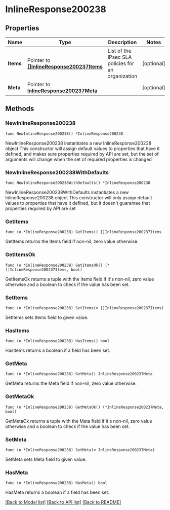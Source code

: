 # InlineResponse200238

## Properties

Name | Type | Description | Notes
------------ | ------------- | ------------- | -------------
**Items** | Pointer to [**[]InlineResponse200237Items**](InlineResponse200237Items.md) | List of the IPsec SLA policies for an organization | [optional] 
**Meta** | Pointer to [**InlineResponse200237Meta**](InlineResponse200237Meta.md) |  | [optional] 

## Methods

### NewInlineResponse200238

`func NewInlineResponse200238() *InlineResponse200238`

NewInlineResponse200238 instantiates a new InlineResponse200238 object
This constructor will assign default values to properties that have it defined,
and makes sure properties required by API are set, but the set of arguments
will change when the set of required properties is changed

### NewInlineResponse200238WithDefaults

`func NewInlineResponse200238WithDefaults() *InlineResponse200238`

NewInlineResponse200238WithDefaults instantiates a new InlineResponse200238 object
This constructor will only assign default values to properties that have it defined,
but it doesn't guarantee that properties required by API are set

### GetItems

`func (o *InlineResponse200238) GetItems() []InlineResponse200237Items`

GetItems returns the Items field if non-nil, zero value otherwise.

### GetItemsOk

`func (o *InlineResponse200238) GetItemsOk() (*[]InlineResponse200237Items, bool)`

GetItemsOk returns a tuple with the Items field if it's non-nil, zero value otherwise
and a boolean to check if the value has been set.

### SetItems

`func (o *InlineResponse200238) SetItems(v []InlineResponse200237Items)`

SetItems sets Items field to given value.

### HasItems

`func (o *InlineResponse200238) HasItems() bool`

HasItems returns a boolean if a field has been set.

### GetMeta

`func (o *InlineResponse200238) GetMeta() InlineResponse200237Meta`

GetMeta returns the Meta field if non-nil, zero value otherwise.

### GetMetaOk

`func (o *InlineResponse200238) GetMetaOk() (*InlineResponse200237Meta, bool)`

GetMetaOk returns a tuple with the Meta field if it's non-nil, zero value otherwise
and a boolean to check if the value has been set.

### SetMeta

`func (o *InlineResponse200238) SetMeta(v InlineResponse200237Meta)`

SetMeta sets Meta field to given value.

### HasMeta

`func (o *InlineResponse200238) HasMeta() bool`

HasMeta returns a boolean if a field has been set.


[[Back to Model list]](../README.md#documentation-for-models) [[Back to API list]](../README.md#documentation-for-api-endpoints) [[Back to README]](../README.md)


